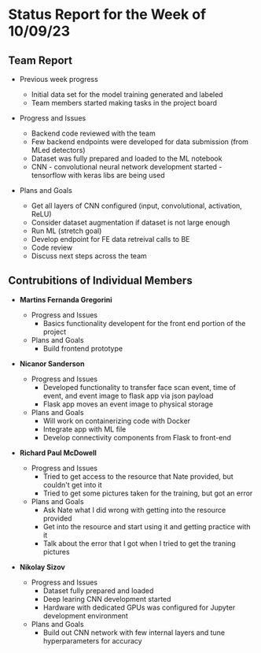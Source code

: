 # Status Report for the Week of 10/09/23

## Team Report

 - Previous week progress
   - Initial data set for the model training generated and labeled
   - Team members started making tasks in the project board

 - Progress and Issues
   - Backend code reviewed with the team
   - Few backend endpoints were developed for data submission (from MLed detectors)
   - Dataset was fully prepared and loaded to the ML notebook
   - CNN - convolutional neural network development started - tensorflow with keras libs are being used

 - Plans and Goals
   - Get all layers of CNN configured (input, convolutional, activation, ReLU)
   - Consider dataset augmentation if dataset is not large enough
   - Run ML (stretch goal)
   - Develop endpoint for FE data retreival calls to BE 
   - Code review
   - Discuss next steps across the team


## Contrubitions of Individual Members

 - **Martins Fernanda Gregorini**

   - Progress and Issues
     - Basics functionality developent for the front end portion of the project
   - Plans and Goals
     - Build frontend prototype
       
 - **Nicanor Sanderson**

   - Progress and Issues
     - Developed functionality to transfer face scan event, time of event, and event image to flask app via json payload
     - Flask app moves an event image to physical storage 
   - Plans and Goals
     - Will work on containerizing code with Docker
     - Integrate app with ML file
     - Develop connectivity components from Flask to front-end
     
 - **Richard Paul McDowell**

   - Progress and Issues
     - Tried to get access to the resource that Nate provided, but couldn't get into it
     - Tried to get some pictures taken for the training, but got an error
   - Plans and Goals
     - Ask Nate what I did wrong with getting into the resource provided
     - Get into the resource and start using it and getting practice with it
     - Talk about the error that I got when I tried to get the traning pictures
      

 - **Nikolay Sizov**

   - Progress and Issues
     - Dataset fully prepared and loaded
     - Deep learing CNN development started   
     - Hardware with dedicated GPUs was configured for Jupyter development environment
   - Plans and Goals
     - Build out CNN network with few internal layers and tune hyperparameters for accuracy 
